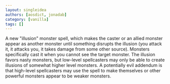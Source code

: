 ```yaml
---
layout: singleidea
authors: [aosdict, jonadab]
category: [vanilla]
tags: []
---
```

A new "illusion" monster spell, which makes the caster or an allied monster appear as another monster until something disrupts the illusion (you attack it, it attacks you, it takes damage from some other source). Monsters specifically cast it when you cannot see the target monster. The illusion favors nasty monsters, but low-level spellcasters may only be able to create illusions of somewhat higher level monsters. A potentially evil addendum is that high-level spellcasters may use the spell to make themselves or other powerful monsters appear to be weaker monsters.
